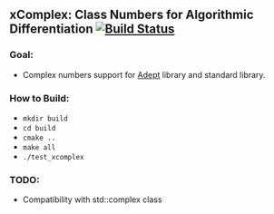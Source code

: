 ## xComplex: Class Numbers for Algorithmic Differentiation [![Build Status](https://travis-ci.org/rcalxrc08/xComplex.svg?branch=master)](https://travis-ci.org/rcalxrc08/xComplex)

### Goal:
- Complex numbers support for [Adept](https://github.com/rjhogan/Adept) library and standard library.

### How to Build:

- `mkdir build`
- `cd build`
- `cmake ..`
- `make all`
- `./test_xcomplex`

### TODO:

- Compatibility with std::complex class
